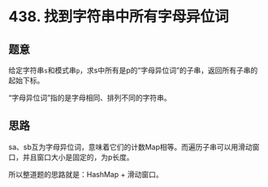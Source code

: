 # 438. 找到字符串中所有字母异位词

## 题意

给定字符串`s`和模式串`p`，求s中所有是p的“字母异位词”的子串，返回所有子串的起始下标。

“字母异位词”指的是字母相同、排列不同的字符串。

## 思路

sa、sb互为字母异位词，意味着它们的计数Map相等。而遍历子串可以用滑动窗口，并且窗口大小是固定的，为p长度。

所以整道题的思路就是：HashMap + 滑动窗口。

